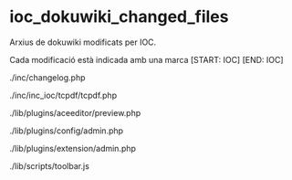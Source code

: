 # ioc_dokuwiki_changed_files
Arxius de dokuwiki modificats per IOC.

Cada modificació està indicada amb una marca [START: IOC] [END: IOC]

./inc/changelog.php

./inc/inc_ioc/tcpdf/tcpdf.php

./lib/plugins/aceeditor/preview.php

./lib/plugins/config/admin.php

./lib/plugins/extension/admin.php

./lib/scripts/toolbar.js

